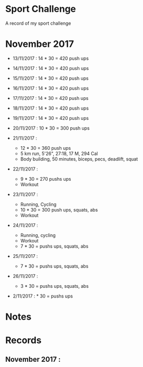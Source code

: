 # Sport Challenge
A record of my sport challenge

# November 2017

- 13/11/2017 : 14 * 30 = 420 push ups
- 14/11/2017 : 14 * 30 = 420 push ups
- 15/11/2017 : 14 * 30 = 420 push ups
- 16/11/2017 : 14 * 30 = 420 push ups
- 17/11/2017 : 14 * 30 = 420 push ups
- 18/11/2017 : 14 * 30 = 420 push ups
- 19/11/2017 : 14 * 30 = 420 push ups
- 20/11/2017 : 10 * 30 = 300 push ups
- 21/11/2017 :
  - 12 * 30 = 360 push ups
  - 5 km run, 5'26", 27:18, 17 M, 294 Cal
  - Body building, 50 minutes, biceps, pecs, deadlift, squat
- 22/11/2017 :
  - 9 * 30 = 270 pushs ups
  - Workout
- 23/11/2017 :
  - Running, Cycling
  - 10 * 30 = 300 push ups, squats, abs
  - Workout
- 24/11/2017 :
  - Running, cycling
  - Workout
  - 7 * 30 =  pushs ups, squats, abs
- 25/11/2017 :
  - 7 * 30 =  pushs ups, squats, abs
  
- 26/11/2017 :
  - 3 * 30 =  pushs ups, squats, abs
  
- 2/11/2017 :  * 30 =  pushs ups
# Notes

# Records

## November 2017 :
